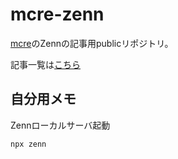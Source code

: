 mcre-zenn
===========

[mcre](mcre.info)のZennの記事用publicリポジトリ。

記事一覧は[こちら](https://zenn.dev/m_cre)


## 自分用メモ

Zennローカルサーバ起動

```
npx zenn
```

